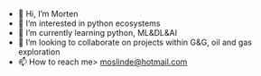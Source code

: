 - 👋 Hi, I’m Morten
- 👀 I’m interested in python ecosystems
- 🌱 I’m currently learning python, ML&DL&AI
- 💞️ I’m looking to collaborate on projects within G&G, oil and gas exploration
- 📫 How to reach me> moslinde@hotmail.com

<!---
moslinde/moslinde is a ✨ special ✨ repository because its `README.md` (this file) appears on your GitHub profile.
You can click the Preview link to take a look at your changes.
--->
